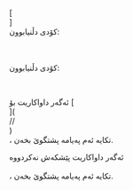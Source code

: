 [<br host>]<br action>كۆدى دڵنيابوون:<br code>

<br url><br action>كۆدى دڵنيابوون:

<br code>

ئەگەر داواکاریت بۆ [<br host>](<br protocol>//<br host>)<br action>، تکایە ئەم پەیامە پشتگوێ بخەن.

ئەگەر داواکاریت پێشکەش نەکردووە<br url><br action>، تکایە ئەم پەیامە پشتگوێ بخەن.
